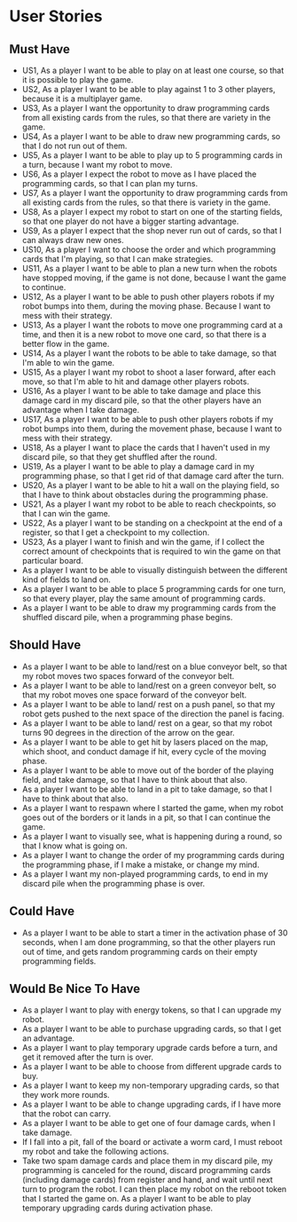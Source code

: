 # User Stories

## Must Have

- US1, As a player I want to be able to play on at least one course, so that it is possible to play the game.
- US2, As a player I want to be able to play against 1 to 3 other players, because it is a multiplayer game.
- US3, As a player I want the opportunity to draw programming cards from all existing cards from the rules, so that there are variety in the game.
- US4, As a player I want to be able to draw new programming cards, so that I do not run out of them.
- US5, As a player I want to be able to play up to 5 programming cards in a turn, because I want my robot to move.
- US6, As a player I expect the robot to move as I have placed the programming cards, so that I can plan my turns.
- US7, As a player I want the opportunity to draw programming cards from all existing cards from the rules, so that there is variety in the game.
- US8, As a player I expect my robot to start on one of the starting fields, so that one player do not have a bigger starting advantage.
- US9, As a player I expect that the shop never run out of cards, so that I can always draw new ones.
- US10, As a player I want to choose the order and which programming cards that I'm playing, so that I can make strategies.
- US11, As a player I want to be able to plan a new turn when the robots have stopped moving, if the game is not done, because I want the game to continue.
- US12, As a player I want to be able to push other players robots if my robot bumps into them, during the moving phase. Because I want to mess with their strategy.
- US13, As a player I want the robots to move one programming card at a time, and then it is a new robot to move one card, so that there is a better flow in the game.
- US14, As a player I want the robots to be able to take damage, so that I'm able to win the game.
- US15, As a player I want my robot to shoot a laser forward, after each move, so that I'm able to hit and damage other players robots.
- US16, As a player I want to be able to take damage and place this damage card in my discard pile, so that the other players have an advantage when I take damage.
- US17, As a player I want to be able to push other players robots if my robot bumps into them, during the movement phase, because I want to mess with their strategy.
- US18, As a player I want to place the cards that I haven't used in my discard pile, so that they get shuffled after the round.
- US19, As a player I want to be able to play a damage card in my programming phase, so that I get rid of that damage card after the turn.
- US20, As a player I want to be able to hit a wall on the playing field, so that I have to think about obstacles during the programming phase.
- US21, As a player I want my robot to be able to reach checkpoints, so that I can win the game.
- US22, As a player I want to be standing on a checkpoint at the end of a register, so that I get a checkpoint to my collection.
- US23, As a player I want to finish and win the game, if I collect the correct amount of checkpoints that is required to win the game on that particular board.
- As a player I want to be able to visually distinguish between the different kind of fields to land on.
- As a player I want to be able to place 5 programming cards for one turn, so that every player, play the same amount of programming cards.
- As a player I want to be able to draw my programming cards from the shuffled discard pile, when a programming phase begins.

## Should Have

- As a player I want to be able to land/rest on a blue conveyor belt, so that my robot moves two spaces forward of the conveyor belt.
- As a player I want to be able to land/rest on a green conveyor belt, so that my robot moves one space forward of the conveyor belt.
- As a player I want to be able to land/ rest on a push panel, so that my robot gets pushed to the next space of the direction the panel is facing.
- As a player I want to be able to land/ rest on a gear, so that my robot turns 90 degrees in the direction of the arrow on the gear.
- As a player I want to be able to get hit by lasers placed on the map, which shoot, and conduct damage if hit, every cycle of the moving phase.
- As a player I want to be able to move out of the border of the playing field, and take damage, so that I have to think about that also.
- As a player I want to be able to land in a pit to take damage, so that I have to think about that also.
- As a player I want to respawn where I started the game, when my robot goes out of the borders or it lands in a pit, so that I can continue the game.
- As a player I want to visually see, what is happening during a round, so that I know what is going on.
- As a player I want to change the order of my programming cards during the programming phase, if I make a mistake, or change my mind.
- As a player I want my non-played programming cards, to end in my discard pile when the programming phase is over.

## Could Have

- As a player I want to be able to start a timer in the activation phase of 30 seconds, when I am done programming, so that the other players run out of time, and gets random programming cards on their empty programming fields.

## Would Be Nice To Have

- As a player I want to play with energy tokens, so that I can upgrade my robot.
- As a player I want to be able to purchase upgrading cards, so that I get an advantage.
- As a player I want to play temporary upgrade cards before a turn, and get it removed after the turn is over.
- As a player I want to be able to choose from different upgrade cards to buy.
- As a player I want to keep my non-temporary upgrading cards, so that they work more rounds.
- As a player I want to be able to change upgrading cards, if I have more that the robot can carry.
- As a player I want to be able to get one of four damage cards, when I take damage.
- If I fall into a pit, fall of the board or activate a worm card, I must reboot my robot and take the following actions.
- Take two spam damage cards and place them in my discard pile, my programming is canceled for the round, discard programming cards (including damage cards) from register and hand, and wait until next turn to program the robot. I can then place my robot on the reboot token that I started the game on. As a player I want to be able to play temporary upgrading cards during activation phase.
